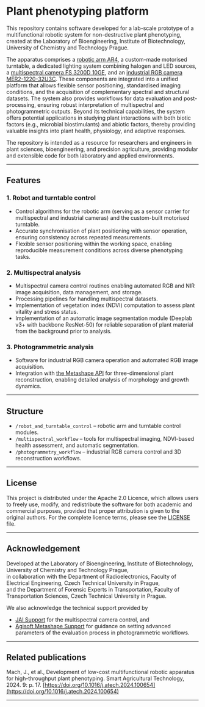 # Plant phenotyping platform 

This repository contains software developed for a lab-scale prototype of a multifunctional robotic system for non-destructive plant phenotyping, created at the Laboratory of Bioengineering, Institute of Biotechnology, University of Chemistry and Technology Prague.  

The apparatus comprises a [robotic arm AR4](https://anninrobotics.com/), a custom-made motorised turntable, a dedicated lighting system combining halogen and LED sources, a [multispectral camera FS 3200D 10GE](https://ftp.stemmer-imaging.com/webdavs/docmanager/150153-JAI-FS-3200D-10GE-Datasheet.pdf), and an [industrial RGB camera MER2-1220-32U3C](https://en.daheng-imaging.com/show-106-1997-1.html). These components are integrated into a unified platform that allows flexible sensor positioning, standardised imaging conditions, and the acquisition of complementary spectral and structural datasets. The system also provides workflows for data evaluation and post-processing, ensuring robust interpretation of multispectral and photogrammetric outputs. Beyond its technical capabilities, the system offers potential applications in studying plant interactions with both biotic factors (e.g., microbial biostimulants) and abiotic factors, thereby providing valuable insights into plant health, physiology, and adaptive responses. 

The repository is intended as a resource for researchers and engineers in plant sciences, bioengineering, and precision agriculture, providing modular and extensible code for both laboratory and applied environments.

 ---

## Features

### 1. Robot and turntable control
- Control algorithms for the robotic arm (serving as a sensor carrier for multispectral and industrial cameras) and the custom-built motorised turntable.
- Accurate synchronisation of plant positioning with sensor operation, ensuring consistency across repeated measurements.
- Flexible sensor positioning within the working space, enabling reproducible measurement conditions across diverse phenotyping tasks.

### 2. Multispectral analysis
- Multispectral camera control routines enabling automated RGB and NIR image acquisition, data management, and storage.
- Processing pipelines for handling multispectral datasets.  
- Implementation of vegetation index (NDVI) computation to assess plant vitality and stress status.  
- Implementation of an automatic image segmentation module (Deeplab v3+ with backbone ResNet-50) for reliable separation of plant material from the background prior to analysis.  

### 3. Photogrammetric analysis
- Software for industrial RGB camera operation and automated RGB image acquisition.  
- Integration with [the Metashape API](https://www.agisoft.com/pdf/metashape_python_api_2_0_0.pdf) for three-dimensional plant reconstruction, enabling detailed analysis of morphology and growth dynamics.  

---

## Structure
- `/robot_and_turntable_control` – robotic arm and turntable control modules.  
- `/multispectral_workflow` – tools for multispectral imaging, NDVI-based health assessment, and automatic segmentation.  
- `/photogrammetry_workflow` – industrial RGB camera control and 3D reconstruction workflows.  

---

## License
This project is distributed under the Apache 2.0 Licence, which allows users to freely use, modify, and redistribute the software for both academic and commercial purposes, provided that proper attribution is given to the original authors. For the complete licence terms, please see the [LICENSE](./LICENSE) file.  

---

## Acknowledgement
Developed at the Laboratory of Bioengineering, Institute of Biotechnology, University of Chemistry and Technology Prague,  
in collaboration with the Department of Radioelectronics, Faculty of Electrical Engineering, Czech Technical University in Prague,  
and the Department of Forensic Experts in Transportation, Faculty of Transportation Sciences, Czech Technical University in Prague.  

We also acknowledge the technical support provided by  
- [JAI Support](https://support.jai.com/hc/en-us) for the multispectral camera control, and  
- [Agisoft Metashape Support](https://www.agisoftmetashape.com/support/?srsltid=AfmBOopHtxRqLW6budwORrpX34QVnSkSQnkvERqKRR9fFE1lLZ1-gCzI) for guidance on setting advanced parameters of the evaluation process in photogrammetric workflows.  

---

## Related publications
Mach, J., et al., Development of low-cost multifunctional robotic apparatus for high-throughput plant phenotyping. Smart Agricultural Technology, 2024. 9: p. 17. [https://doi.org/10.1016/j.atech.2024.100654](https://doi.org/10.1016/j.atech.2024.100654)

---

